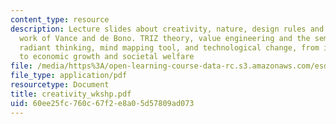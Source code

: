 ```yaml
---
content_type: resource
description: Lecture slides about creativity, nature, design rules and combinatorics,
  work of Vance and de Bono. TRIZ theory, value engineering and the semantic web tool,
  radiant thinking, mind mapping tool, and technological change, from its creation
  to economic growth and societal welfare
file: /media/https%3A/open-learning-course-data-rc.s3.amazonaws.com/esd-34-system-architecture-january-iap-2007/60ee25fc760c67f2e8a05d57809ad073_creativity_wkshp.pdf
file_type: application/pdf
resourcetype: Document
title: creativity_wkshp.pdf
uid: 60ee25fc-760c-67f2-e8a0-5d57809ad073
---
```

